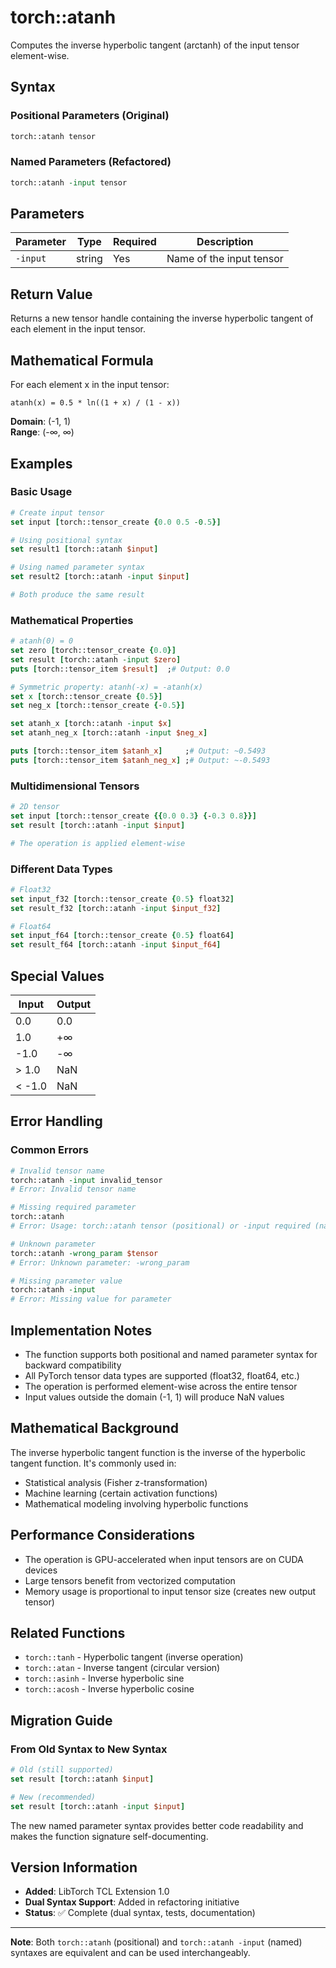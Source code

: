 # torch::atanh

Computes the inverse hyperbolic tangent (arctanh) of the input tensor element-wise.

## Syntax

### Positional Parameters (Original)
```tcl
torch::atanh tensor
```

### Named Parameters (Refactored)
```tcl
torch::atanh -input tensor
```

## Parameters

| Parameter | Type | Required | Description |
|-----------|------|----------|-------------|
| `-input` | string | Yes | Name of the input tensor |

## Return Value

Returns a new tensor handle containing the inverse hyperbolic tangent of each element in the input tensor.

## Mathematical Formula

For each element x in the input tensor:
```
atanh(x) = 0.5 * ln((1 + x) / (1 - x))
```

**Domain**: (-1, 1)  
**Range**: (-∞, ∞)

## Examples

### Basic Usage

```tcl
# Create input tensor
set input [torch::tensor_create {0.0 0.5 -0.5}]

# Using positional syntax
set result1 [torch::atanh $input]

# Using named parameter syntax  
set result2 [torch::atanh -input $input]

# Both produce the same result
```

### Mathematical Properties

```tcl
# atanh(0) = 0
set zero [torch::tensor_create {0.0}]
set result [torch::atanh -input $zero]
puts [torch::tensor_item $result]  ;# Output: 0.0

# Symmetric property: atanh(-x) = -atanh(x)
set x [torch::tensor_create {0.5}]
set neg_x [torch::tensor_create {-0.5}]

set atanh_x [torch::atanh -input $x]
set atanh_neg_x [torch::atanh -input $neg_x]

puts [torch::tensor_item $atanh_x]     ;# Output: ~0.5493
puts [torch::tensor_item $atanh_neg_x] ;# Output: ~-0.5493
```

### Multidimensional Tensors

```tcl
# 2D tensor
set input [torch::tensor_create {{0.0 0.3} {-0.3 0.8}}]
set result [torch::atanh -input $input]

# The operation is applied element-wise
```

### Different Data Types

```tcl
# Float32
set input_f32 [torch::tensor_create {0.5} float32]
set result_f32 [torch::atanh -input $input_f32]

# Float64 
set input_f64 [torch::tensor_create {0.5} float64]
set result_f64 [torch::atanh -input $input_f64]
```

## Special Values

| Input | Output |
|-------|--------|
| 0.0 | 0.0 |
| 1.0 | +∞ |
| -1.0 | -∞ |
| > 1.0 | NaN |
| < -1.0 | NaN |

## Error Handling

### Common Errors

```tcl
# Invalid tensor name
torch::atanh -input invalid_tensor
# Error: Invalid tensor name

# Missing required parameter
torch::atanh
# Error: Usage: torch::atanh tensor (positional) or -input required (named)

# Unknown parameter
torch::atanh -wrong_param $tensor
# Error: Unknown parameter: -wrong_param

# Missing parameter value
torch::atanh -input
# Error: Missing value for parameter
```

## Implementation Notes

- The function supports both positional and named parameter syntax for backward compatibility
- All PyTorch tensor data types are supported (float32, float64, etc.)
- The operation is performed element-wise across the entire tensor
- Input values outside the domain (-1, 1) will produce NaN values

## Mathematical Background

The inverse hyperbolic tangent function is the inverse of the hyperbolic tangent function. It's commonly used in:

- Statistical analysis (Fisher z-transformation)
- Machine learning (certain activation functions)
- Mathematical modeling involving hyperbolic functions

## Performance Considerations

- The operation is GPU-accelerated when input tensors are on CUDA devices
- Large tensors benefit from vectorized computation
- Memory usage is proportional to input tensor size (creates new output tensor)

## Related Functions

- `torch::tanh` - Hyperbolic tangent (inverse operation)
- `torch::atan` - Inverse tangent (circular version)
- `torch::asinh` - Inverse hyperbolic sine
- `torch::acosh` - Inverse hyperbolic cosine

## Migration Guide

### From Old Syntax to New Syntax

```tcl
# Old (still supported)
set result [torch::atanh $input]

# New (recommended)
set result [torch::atanh -input $input]
```

The new named parameter syntax provides better code readability and makes the function signature self-documenting.

## Version Information

- **Added**: LibTorch TCL Extension 1.0
- **Dual Syntax Support**: Added in refactoring initiative
- **Status**: ✅ Complete (dual syntax, tests, documentation)

---

**Note**: Both `torch::atanh` (positional) and `torch::atanh -input` (named) syntaxes are equivalent and can be used interchangeably. 